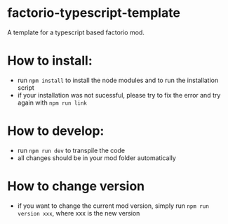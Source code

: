 # factorio-typescript-template

A template for a typescript based factorio mod.

# How to install:

-   run `npm install` to install the node modules and to run the installation script
-   if your installation was not sucessful, please try to fix the error and try again with `npm run link`

# How to develop:

-   run `npm run dev` to transpile the code
-   all changes should be in your mod folder automatically

# How to change version

-   if you want to change the current mod version, simply run `npm run version xxx`, where xxx is the new version
